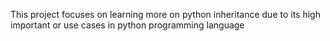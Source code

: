 This project focuses on learning more on python inheritance due to its high important or use cases
in python programming language
